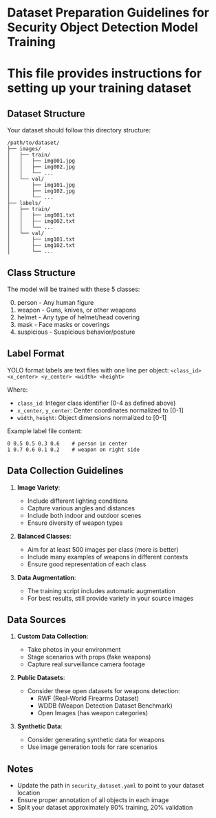 # Dataset Preparation Guidelines for Security Object Detection Model Training
# This file provides instructions for setting up your training dataset

## Dataset Structure

Your dataset should follow this directory structure:

```
/path/to/dataset/
├── images/
│   ├── train/
│   │   ├── img001.jpg
│   │   ├── img002.jpg
│   │   └── ...
│   └── val/
│       ├── img101.jpg
│       ├── img102.jpg
│       └── ...
├── labels/
│   ├── train/
│   │   ├── img001.txt
│   │   ├── img002.txt
│   │   └── ...
│   └── val/
│       ├── img101.txt
│       ├── img102.txt
│       └── ...
```

## Class Structure

The model will be trained with these 5 classes:

0. person - Any human figure
1. weapon - Guns, knives, or other weapons
2. helmet - Any type of helmet/head covering
3. mask - Face masks or coverings
4. suspicious - Suspicious behavior/posture

## Label Format

YOLO format labels are text files with one line per object:
`<class_id> <x_center> <y_center> <width> <height>`

Where:
- `class_id`: Integer class identifier (0-4 as defined above)
- `x_center`, `y_center`: Center coordinates normalized to [0-1]
- `width`, `height`: Object dimensions normalized to [0-1]

Example label file content:
```
0 0.5 0.5 0.3 0.6    # person in center
1 0.7 0.6 0.1 0.2    # weapon on right side
```

## Data Collection Guidelines

1. **Image Variety**:
   - Include different lighting conditions
   - Capture various angles and distances
   - Include both indoor and outdoor scenes
   - Ensure diversity of weapon types

2. **Balanced Classes**:
   - Aim for at least 500 images per class (more is better)
   - Include many examples of weapons in different contexts
   - Ensure good representation of each class

3. **Data Augmentation**:
   - The training script includes automatic augmentation
   - For best results, still provide variety in your source images

## Data Sources

1. **Custom Data Collection**:
   - Take photos in your environment
   - Stage scenarios with props (fake weapons)
   - Capture real surveillance camera footage

2. **Public Datasets**:
   - Consider these open datasets for weapons detection:
     - RWF (Real-World Firearms Dataset)
     - WDDB (Weapon Detection Dataset Benchmark)
     - Open Images (has weapon categories)

3. **Synthetic Data**:
   - Consider generating synthetic data for weapons
   - Use image generation tools for rare scenarios

## Notes

- Update the path in `security_dataset.yaml` to point to your dataset location
- Ensure proper annotation of all objects in each image
- Split your dataset approximately 80% training, 20% validation
